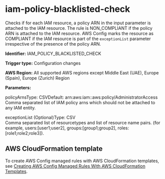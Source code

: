 # iam\-policy\-blacklisted\-check<a name="iam-policy-blacklisted-check"></a>

Checks if for each IAM resource, a policy ARN in the input parameter is attached to the IAM resource\. The rule is NON\_COMPLIANT if the policy ARN is attached to the IAM resource\. AWS Config marks the resource as COMPLIANT if the IAM resource is part of the `exceptionList` parameter irrespective of the presence of the policy ARN\.

**Identifier:** IAM\_POLICY\_BLACKLISTED\_CHECK

**Trigger type:** Configuration changes

**AWS Region:** All supported AWS regions except Middle East \(UAE\), Europe \(Spain\), Europe \(Zurich\) Region

**Parameters:**

policyArnsType: CSVDefault: arn:aws:iam::aws:policy/AdministratorAccess  
Comma separated list of IAM policy arns which should not be attached to any IAM entity\.

exceptionList \(Optional\)Type: CSV  
Comma separated list of resourcetypes and list of resource name pairs\. \(for example, users:\[user1;user2\], groups:\[group1;group2\], roles:\[role1;role2;role3\]\)\.

## AWS CloudFormation template<a name="w2aac12c31c27b9d331c15"></a>

To create AWS Config managed rules with AWS CloudFormation templates, see [Creating AWS Config Managed Rules With AWS CloudFormation Templates](aws-config-managed-rules-cloudformation-templates.md)\.